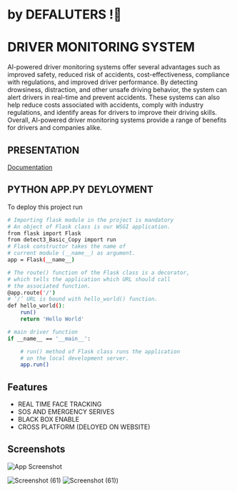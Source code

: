 
# by DEFALUTERS !👋


# DRIVER MONITORING SYSTEM

AI-powered driver monitoring systems offer several advantages such as improved safety, reduced risk of accidents, cost-effectiveness, compliance with regulations, and improved driver performance. By detecting drowsiness, distraction, and other unsafe driving behavior, the system can alert drivers in real-time and prevent accidents. These systems can also help reduce costs associated with accidents, comply with industry regulations, and identify areas for drivers to improve their driving skills. Overall, AI-powered driver monitoring systems provide a range of benefits for drivers and companies alike.


## PRESENTATION

[Documentation](hhttps://www.canva.com/design/DAFgOgJiSNM/TIR_R_wFrBo5Ur7WqlQeKA/view?utm_content=DAFgOgJiSNM&utm_campaign=designshare&utm_medium=link&utm_source=publishsharelink)


## PYTHON APP.PY DEYLOYMENT

To deploy this project run

```bash
# Importing flask module in the project is mandatory
# An object of Flask class is our WSGI application.
from flask import Flask
from detect3_Basic_Copy import run
# Flask constructor takes the name of
# current module (__name__) as argument.
app = Flask(__name__)

# The route() function of the Flask class is a decorator,
# which tells the application which URL should call
# the associated function.
@app.route('/')
# ‘/’ URL is bound with hello_world() function.
def hello_world():
	run()
	return 'Hello World'

# main driver function
if __name__ == '__main__':

	# run() method of Flask class runs the application
	# on the local development server.
	app.run()

```





## Features

- REAL TIME FACE TRACKING
- SOS AND EMERGENCY SERIVES
- BLACK BOX ENABLE 
- CROSS PLATFORM (DELOYED ON WEBSITE)


## Screenshots

![App Screenshot](https://user-images.githubusercontent.com/113209109/232274640-fbef53a7-ad6d-433d-a549-4bba4ca8c555.png)

![Screenshot (61)](https://user-images.githubusercontent.com/113209109/232274683-f3d34fa2-0a84-4e02-b89f-b5fe95b5383f.png)
![Screenshot (61)](https://i.ibb.co/qyMK1KL/Screenshot-65.png))
